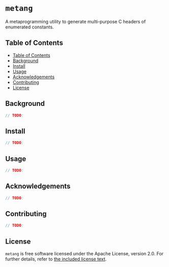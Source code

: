 # `metang`

A metaprogramming utility to generate multi-purpose C headers of enumerated
constants.

## Table of Contents

<!--toc:start-->
- [Table of Contents](#table-of-contents)
- [Background](#background)
- [Install](#install)
- [Usage](#usage)
- [Acknowledgements](#acknowledgements)
- [Contributing](#contributing)
- [License](#license)
<!--toc:end-->

## Background

```c
// TODO:
```

## Install

```c
// TODO:
```

## Usage

```c
// TODO:
```

## Acknowledgements

```c
// TODO:
```

## Contributing

```c
// TODO:
```

## License

`metang` is free software licensed under the Apache License, version 2.0. For
further details, refer to [the included license text](./LICENSE).
